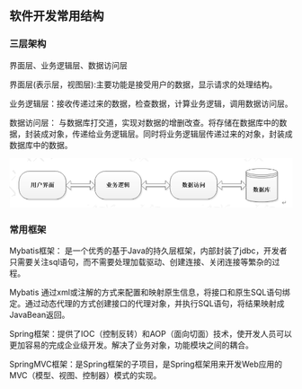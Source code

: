 ## 软件开发常用结构

### 三层架构
界面层、业务逻辑层、数据访问层

界面层(表示层，视图层):主要功能是接受用户的数据，显示请求的处理结构。

业务逻辑层：接收传递过来的数据，检查数据，计算业务逻辑，调用数据访问层。

数据访问层： 与数据库打交道，实现对数据的增删改查。将存储在数据库中的数据，封装成对象，传递给业务逻辑层。同时将业务逻辑层传递过来的对象，封装成数据库中的数据。

![img.png](img.png)

### 常用框架
Mybatis框架： 是一个优秀的基于Java的持久层框架，内部封装了jdbc，开发者只需要关注sql语句，而不需要处理加载驱动、创建连接、关闭连接等繁杂的过程。

Mybatis 通过xml或注解的方式来配置和映射原生信息，将接口和原生SQL语句绑定。通过动态代理的方式创建接口的代理对象，并执行SQL语句，将结果映射成JavaBean返回。

Spring框架：提供了IOC（控制反转）和AOP（面向切面）技术，使开发人员可以更加容易的完成企业级开发。解决了业务对象，功能模块之间的耦合。

SpringMVC框架：是Spring框架的子项目，是Spring框架用来开发Web应用的MVC（模型、视图、控制器）模式的实现。

